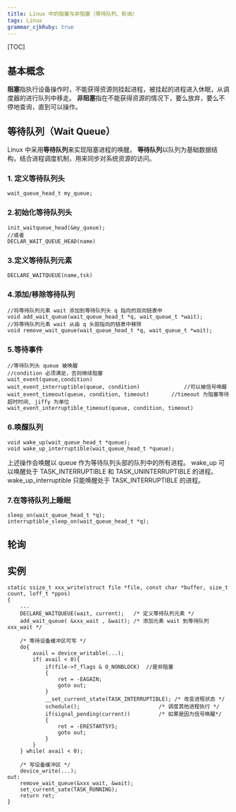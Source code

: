 ```yaml
---
title: Linux 中的阻塞与非阻塞（等待队列、轮询）
tags: Linux
grammar_cjkRuby: true
---
```

[TOC]

## 基本概念
**阻塞**指执行设备操作时，不能获得资源则挂起进程，被挂起的进程进入休眠，从调度器的进行队列中移走。
**非阻塞**指在不能获得资源的情况下，要么放弃，要么不停地查询，直到可以操作。

## 等待队列（Wait Queue）
Linux 中采用**等待队列**来实现阻塞进程的唤醒。
**等待队列**以队列为基础数据结构，结合进程调度机制，用来同步对系统资源的访问。
### 1. 定义等待队列头
```
wait_queue_head_t my_queue;
```
### 2.初始化等待队列头
```
init_waitqueue_head(&my_queue);
//或者
DECLAR_WAIT_QUEUE_HEAD(name)
```
### 3.定义等待队列元素
```
DECLARE_WAITQUEUE(name,tsk)
```
### 4.添加/移除等待队列
```
//将等待队列元素 wait 添加到等待队列头 q 指向的双向链表中
void add_wait_queue(wait_queue_head_t *q, wait_queue_t *wait);
//将等待队列元素 wait 从由 q 头部指向的链表中移除
void remove_wait_queue(wait_queue_head_t *q, wait_queue_t *wait);
```
### 5.等待事件
```
//等待队列头 queue 被唤醒
//condition 必须满足，否则继续阻塞
wait_event(queue,condition)	
wait_event_interruptible(queue, condition)				//可以被信号唤醒
wait_event_timeout(queue, condition, timeout)		//timeout 为阻塞等待超时时间, jiffy 为单位
wait_event_interruptible_timeout(queue, condition, timeout)
```
### 6.唤醒队列
```
void wake_up(wait_queue_head_t *queue);
void wake_up_interruptible(wait_queue_head_t *queue);
```
上述操作会唤醒以 queue 作为等待队列头部的队列中的所有进程。
wake_up 可以唤醒处于 TASK_INTERRUPTIBLE 和 TASK_UNINTERRUPTIBLE 的进程。
wake_up_interruptible 只能唤醒处于 TASK_INTERRUPTIBLE 的进程。
### 7.在等待队列上睡眠
```
sleep_on(wait_queue_head_t *q);
interruptible_sleep_on(wait_queue_head_t *q);
```
## 轮询

## 实例
```
static ssize_t xxx_write(struct file *file, const char *buffer, size_t count, loff_t *ppos)
{
	...
	DECLARE_WAITQUEUE(wait, current);	/* 定义等待队列元素 */
	add_wait_queue( &xxx_wait , &wait);	/* 添加元素 wait 到等待队列 xxx_wait */

	/* 等待设备缓冲区可写 */
	do{
		avail = device_writable(...);
		if( avail < 0){
			if(file->f_flags & O_NONBLOCK)	//是非阻塞
			{
				ret = -EAGAIN;
				goto out;
			}
			__set_current_state(TASK_INTERRUPTIBLE); /* 改变进程状态 */
			schedule();							/* 调度其他进程执行 */
			if(signal_pending(current)) 		/* 如果是因为信号唤醒*/
			{
				ret = -ERESTARTSYS;
				goto out;
			}
		}
	} while( avail < 0);

	/* 写设备缓冲区 */
	device_write(...);
out:
	remove_wait_queue(&xxx_wait, &wait);
	set_current_sate(TASK_RUNNING);
	return ret;
}
```














